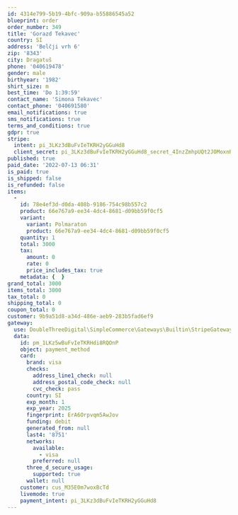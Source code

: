 ```yaml
---
id: 4314e799-5b19-4bfc-909a-b55886545a52
blueprint: order
order_number: 349
title: 'Gorazd Tekavec'
country: SI
address: 'Belčji vrh 6'
zip: '8343'
city: Dragatuš
phone: '040619478'
gender: male
birthyear: '1982'
shirt_size: m
best_time: 'Do 1:39:59'
contact_name: 'Simona Tekavec'
contact_phone: '040691580'
email_notifications: true
sms_notifications: true
terms_and_conditions: true
gdpr: true
stripe:
  intent: pi_3LKz3dBuFvIeTKRH2yGGuHd8
  client_secret: pi_3LKz3dBuFvIeTKRH2yGGuHd8_secret_4InzZmhpUQt2JOMoxnRItcevz
published: true
paid_date: '2022-07-13 06:31'
is_paid: true
is_shipped: false
is_refunded: false
items:
  -
    id: 78e4ef3d-d0da-408b-9186-754c98b557c2
    product: 66e767a9-ee34-4dc4-8681-d09bb59f0cf5
    variant:
      variant: Polmaraton
      product: 66e767a9-ee34-4dc4-8681-d09bb59f0cf5
    quantity: 1
    total: 3000
    tax:
      amount: 0
      rate: 0
      price_includes_tax: true
    metadata: {  }
grand_total: 3000
items_total: 3000
tax_total: 0
shipping_total: 0
coupon_total: 0
customer: 9b9a51d8-a34d-486e-aeb9-283b5fad6ef9
gateway:
  use: DoubleThreeDigital\SimpleCommerce\Gateways\Builtin\StripeGateway
  data:
    id: pm_1LKz5wBuFvIeTKRHdi8RQOnP
    object: payment_method
    card:
      brand: visa
      checks:
        address_line1_check: null
        address_postal_code_check: null
        cvc_check: pass
      country: SI
      exp_month: 1
      exp_year: 2025
      fingerprint: ErA6Orpvqm5AwJov
      funding: debit
      generated_from: null
      last4: '8751'
      networks:
        available:
          - visa
        preferred: null
      three_d_secure_usage:
        supported: true
      wallet: null
    customer: cus_M35E0m7woxBcTd
    livemode: true
    payment_intent: pi_3LKz3dBuFvIeTKRH2yGGuHd8
---
```


